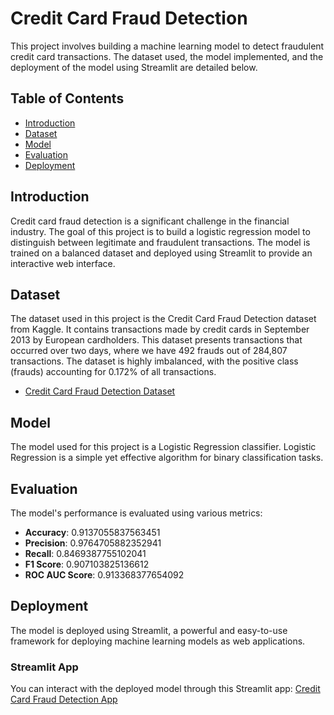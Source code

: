 # Credit Card Fraud Detection

This project involves building a machine learning model to detect fraudulent credit card transactions. The dataset used, the model implemented, and the deployment of the model using Streamlit are detailed below.

## Table of Contents

- [Introduction](#introduction)
- [Dataset](#dataset)
- [Model](#model)
- [Evaluation](#evaluation)
- [Deployment](#deployment)


## Introduction

Credit card fraud detection is a significant challenge in the financial industry. The goal of this project is to build a logistic regression model to distinguish between legitimate and fraudulent transactions. The model is trained on a balanced dataset and deployed using Streamlit to provide an interactive web interface.

## Dataset

The dataset used in this project is the Credit Card Fraud Detection dataset from Kaggle. It contains transactions made by credit cards in September 2013 by European cardholders. This dataset presents transactions that occurred over two days, where we have 492 frauds out of 284,807 transactions. The dataset is highly imbalanced, with the positive class (frauds) accounting for 0.172% of all transactions.

- [Credit Card Fraud Detection Dataset]((https://drive.google.com/file/d/1f0zpRTjU-9ic7hdKkxIBEpW1muxX4SuE/view?usp=sharing))

## Model

The model used for this project is a Logistic Regression classifier. Logistic Regression is a simple yet effective algorithm for binary classification tasks.

## Evaluation

The model's performance is evaluated using various metrics:

- **Accuracy**: 0.9137055837563451
- **Precision**: 0.9764705882352941
- **Recall**: 0.8469387755102041
- **F1 Score**: 0.907103825136612
- **ROC AUC Score**: 0.913368377654092

## Deployment

The model is deployed using Streamlit, a powerful and easy-to-use framework for deploying machine learning models as web applications.

### Streamlit App

You can interact with the deployed model through this Streamlit app: [Credit Card Fraud Detection App](https://short-parents-listen.loca.lt/)

